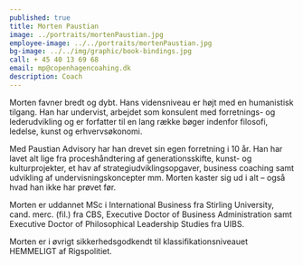 ```yaml
---
published: true
title: Morten Paustian
image: ../portraits/mortenPaustian.jpg
employee-image: ../../portraits/mortenPaustian.jpg
bg-image: ../../img/graphic/book-bindings.jpg
call: + 45 40 13 69 68
email: mp@copenhagencoahing.dk
description: Coach
---
```


Morten favner bredt og dybt. Hans vidensniveau er højt med en humanistisk tilgang. Han har undervist, arbejdet som konsulent med forretnings- og lederudvikling og er forfatter til en lang række bøger indenfor filosofi, ledelse, kunst og erhvervsøkonomi.

Med Paustian Advisory har han drevet sin egen forretning i 10 år. Han har lavet alt lige fra proceshåndtering af generationsskifte, kunst- og kulturprojekter, et hav af strategiudviklingsopgaver, business coaching samt udvikling af undervisningskoncepter mm. Morten kaster sig ud i alt – også hvad han ikke har prøvet før.

Morten er uddannet MSc i International Business fra Stirling University, cand. merc. (fil.) fra CBS, Executive Doctor of Business Administration samt Executive Doctor of Philosophical Leadership Studies fra UIBS.

Morten er i øvrigt sikkerhedsgodkendt til klassifikationsniveauet HEMMELIGT af Rigspolitiet.